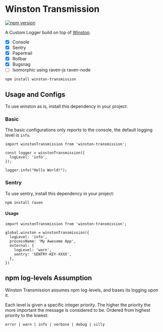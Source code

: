 # Winston Transmission
[![npm version](https://badge.fury.io/js/winston-transmission.svg)](https://badge.fury.io/js/winston-transmission)


A Custom Logger build on top of [Winston](https://github.com/winstonjs/winston).

- [x] Console
- [x] Sentry
- [x] Papertrail
- [x] Rollbar
- [x] Bugsnag
- [ ] Isomorphic using raven-js raven-node

```
npm install winston-transmission
```

## Usage and Configs
To use winston as is, install this dependency in your project:
### Basic
The basic configurations only reports to the console, the default logging level is `info`.

```
import winstonTransmission from 'winston-transmission';

const logger = winstonTransmission({
  logLevel: 'info',
});

logger.info("Hello World!");
```

### Sentry
To use sentry, install this dependency in your project:

```
npm install raven
```

#### Usage
```
import winstonTransmission from 'winston-transmission';

global.winston = winstonTransmission({
  logLevel: 'info',
  processName: 'My Awesome App',
  external: {
    logLevel: 'warn',
    sentry: 'SENTRY-KEY-XXXX',
  },
})
```

## npm log-levels Assumption

Winston Transmission assumes npm log-levels, and bases its logging upon it.

Each level is given a specific integer priority. The higher the priority the more important the message is considered to be. Ordered from highest priority to the lowest:

```
error | warn | info | verbose | debug | silly
```

